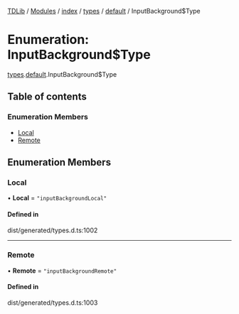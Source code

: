 [TDLib](../README.md) / [Modules](../modules.md) / [index](../modules/index.md) / [types](../modules/index.types.md) / [default](../modules/index.types.default.md) / InputBackground$Type

# Enumeration: InputBackground$Type

[types](../modules/index.types.md).[default](../modules/index.types.default.md).InputBackground$Type

## Table of contents

### Enumeration Members

- [Local](index.types.default.InputBackground_Type.md#local)
- [Remote](index.types.default.InputBackground_Type.md#remote)

## Enumeration Members

### Local

• **Local** = ``"inputBackgroundLocal"``

#### Defined in

dist/generated/types.d.ts:1002

___

### Remote

• **Remote** = ``"inputBackgroundRemote"``

#### Defined in

dist/generated/types.d.ts:1003
